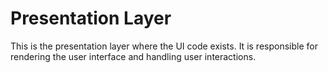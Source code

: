 # Presentation Layer

This is the presentation layer where the UI code exists. It is responsible for rendering the user interface and handling user interactions.